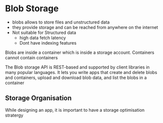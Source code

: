 # Blob Storage

- blobs allows to store files and unstructured data
- they provide storage and can be reached from anywhere on the internet
- Not suitable for Structured data
  - high data fetch latency
  - Dont have indexing features

Blobs are inside a container which is inside a storage account. Containers cannot contain containers

The Blob storage API is REST-based and supported by client libraries in many popular languages. It lets you write apps that create and delete blobs and containers, upload and download blob data, and list the blobs in a container

## Storage Organisation

While designing an app, it is important to have a storage optimisation stratergy
